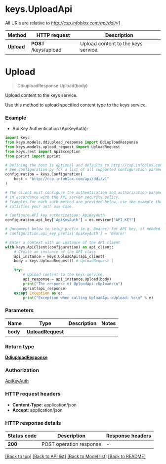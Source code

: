# keys.UploadApi

All URIs are relative to *http://csp.infoblox.com/api/ddi/v1*

Method | HTTP request | Description
------------- | ------------- | -------------
[**Upload**](UploadApi.md#Upload) | **POST** /keys/upload | Upload content to the keys service.


# **Upload**
> DdiuploadResponse Upload(body)

Upload content to the keys service.

Use this method to upload specified content type to the keys service.

### Example

* Api Key Authentication (ApiKeyAuth):

```python
import keys
from keys.models.ddiupload_response import DdiuploadResponse
from keys.models.upload_request import UploadRequest
from keys.rest import ApiException
from pprint import pprint

# Defining the host is optional and defaults to http://csp.infoblox.com/api/ddi/v1
# See configuration.py for a list of all supported configuration parameters.
configuration = keys.Configuration(
    host = "http://csp.infoblox.com/api/ddi/v1"
)

# The client must configure the authentication and authorization parameters
# in accordance with the API server security policy.
# Examples for each auth method are provided below, use the example that
# satisfies your auth use case.

# Configure API key authorization: ApiKeyAuth
configuration.api_key['ApiKeyAuth'] = os.environ["API_KEY"]

# Uncomment below to setup prefix (e.g. Bearer) for API key, if needed
# configuration.api_key_prefix['ApiKeyAuth'] = 'Bearer'

# Enter a context with an instance of the API client
with keys.ApiClient(configuration) as api_client:
    # Create an instance of the API class
    api_instance = keys.UploadApi(api_client)
    body = keys.UploadRequest() # UploadRequest | 

    try:
        # Upload content to the keys service.
        api_response = api_instance.Upload(body)
        print("The response of UploadApi->Upload:\n")
        pprint(api_response)
    except Exception as e:
        print("Exception when calling UploadApi->Upload: %s\n" % e)
```



### Parameters


Name | Type | Description  | Notes
------------- | ------------- | ------------- | -------------
 **body** | [**UploadRequest**](UploadRequest.md)|  | 

### Return type

[**DdiuploadResponse**](DdiuploadResponse.md)

### Authorization

[ApiKeyAuth](../README.md#ApiKeyAuth)

### HTTP request headers

 - **Content-Type**: application/json
 - **Accept**: application/json

### HTTP response details

| Status code | Description | Response headers |
|-------------|-------------|------------------|
**200** | POST operation response |  -  |

[[Back to top]](#) [[Back to API list]](../README.md#documentation-for-api-endpoints) [[Back to Model list]](../README.md#documentation-for-models) [[Back to README]](../README.md)

